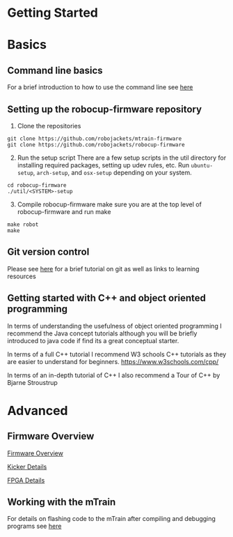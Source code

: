 # Getting Started

# Basics

## Command line basics
For a brief introduction to how to use the command line see [here](CommandLineBasics.md)

## Setting up the robocup-firmware repository
1) Clone the repositories
```
git clone https://github.com/robojackets/mtrain-firmware
git clone https://github.com/robojackets/robocup-firmware
```

2) Run the setup script
There are a few setup scripts in the util directory for installing required packages, setting up udev rules, etc.  Run `ubuntu-setup`, `arch-setup`, and `osx-setup` depending on your system.
```
cd robocup-firmware
./util/<SYSTEM>-setup
```

3) Compile robocup-firmware
make sure you are at the top level of robocup-firmware and run make
```
make robot
make
```


## Git version control
Please see [here](Git.md) for a brief tutorial on git as well as links to learning resources

## Getting started with C++ and object oriented programming
In terms of understanding the usefulness of object oriented programming I recommend the Java concept tutorials although you will be briefly introduced to java code if find its a great conceptual starter.

In terms of a full C++ tutorial I recommend W3 schools C++ tutorials as they are easier to understand for beginners.
https://www.w3schools.com/cpp/

In terms of an in-depth tutorial of C++ I also recommend a Tour of C++ by Bjarne Stroustrup

# Advanced

## Firmware Overview
[Firmware Overview](Firmware.md)

[Kicker Details](Kicker.md)

[FPGA Details](FPGA.md)

## Working with the mTrain
For details on flashing code to the mTrain after compiling and debugging programs see [here](mTrainFlashingAndDebugging.md)
